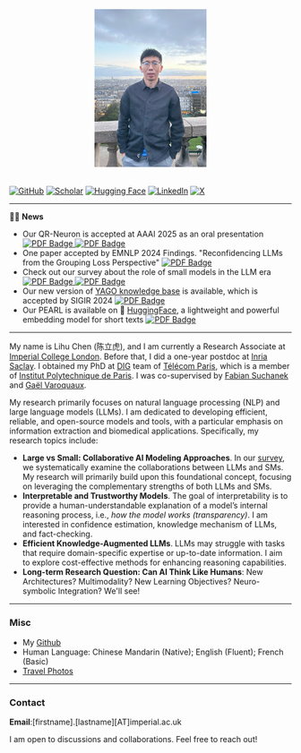 
<div align=center>
<img src="/assets/img/lihu_avatar.jpeg" width="200px" />
</div>

<br>

[![GitHub](https://img.shields.io/badge/GitHub-%23121011.svg?logo=github&logoColor=white)](https://github.com/tigerchen52) 
[![Scholar](https://img.shields.io/badge/Google-4285F4?logo=google&logoColor=white)](https://scholar.google.com/citations?user=oRs8regAAAAJ&hl=en)
[![Hugging Face](https://img.shields.io/badge/Hugging%20Face-FFD21E?logo=huggingface&logoColor=000)](https://huggingface.co/Lihuchen)
[![LinkedIn](https://img.shields.io/badge/Linkedin-%230077B5.svg?logo=linkedin&logoColor=white)](https://www.linkedin.com/in/lihu-chen-43482a284/)
[![X](https://img.shields.io/badge/X-%23000000.svg?logo=X&logoColor=white)](https://twitter.com/LihuChen)


___

📢📢 **News**
* Our QR-Neuron is accepted at AAAI 2025 as an oral presentation <a href="https://arxiv.org/abs/2406.10868">
  <img src="https://img.shields.io/badge/PDF-arxiv-10868" alt="PDF Badge" width="50" height="13">
 </a> <a href="https://github.com/tigerchen52/qrneuron">
  <img src="https://img.shields.io/badge/GitHub-%23121011.svg?logo=github&logoColor=white" alt="PDF Badge" width="50" height="13"></a>  <br>
* One paper accepted by EMNLP 2024 Findings. "Reconfidencing LLMs from the Grouping Loss Perspective"  <a href="https://arxiv.org/pdf/2402.04957">
  <img src="https://img.shields.io/badge/PDF-arxiv-10868" alt="PDF Badge" width="50" height="13">
 </a> <br>
* Check out our survey about the role of small models in the LLM era <a href="https://arxiv.org/abs/2409.06857">
  <img src="https://img.shields.io/badge/PDF-arxiv-10868" alt="PDF Badge" width="50" height="13">
 </a> <a href="https://github.com/tigerchen52/role_of_small_models">
  <img src="https://img.shields.io/badge/GitHub-%23121011.svg?logo=github&logoColor=white" alt="PDF Badge" width="50" height="13"></a> <br>
* Our new version of [YAGO knowledge base](https://yago-knowledge.org/) is available, which is accepted by SIGIR 2024 <a href="https://dl.acm.org/doi/abs/10.1145/3626772.3657876"> 
  <img src="https://img.shields.io/badge/PDF-SIGIR-10868" alt="PDF Badge" width="50" height="13">
 </a> <br>
* Our PEARL is available on 🤗 [HuggingFace](https://huggingface.co/Lihuchen/pearl_small), a lightweight and powerful embedding model for short texts <a href="https://huggingface.co/Lihuchen/pearl_small"> 
  <img src="https://img.shields.io/badge/Hugging%20Face-FFD21E?logo=huggingface&logoColor=000" alt="PDF Badge" width="60" height="13">
 </a> <br>

___

My name is Lihu Chen (陈立虎), and I am currently a Research Associate at [Imperial College London](https://www.imperial.ac.uk/). 
Before that, I did a one-year postdoc at [Inria Saclay](https://www.inria.fr/en/inria-saclay-centre). I obtained my PhD at [DIG](https://dig.telecom-paris.fr/blog/) team of [Télécom Paris](https://www.telecom-paris.fr/en/home), which is a member of [Institut Polytechnique de Paris](https://www.ip-paris.fr/en). I was co-supervised by [Fabian Suchanek](https://suchanek.name/) and [Gaël Varoquaux](http://gael-varoquaux.info/). <br>

My research primarily focuses on natural language processing (NLP) and large language models (LLMs).
I am dedicated to developing efficient, reliable, and open-source models and tools, with a particular emphasis on information extraction and biomedical applications. Specifically, my research topics include: 

* **Large vs Small: Collaborative AI Modeling Approaches**.  In our [survey](https://arxiv.org/abs/2409.06857), we systematically examine the collaborations between LLMs and SMs.
My research will primarily build upon this foundational concept, focusing on leveraging the complementary strengths of both LLMs and SMs. 
* **Interpretable and Trustworthy Models**. The goal of interpretability is to provide a human-understandable explanation of a model’s internal reasoning process, i.e., *how the model works (transparency)*. I am interested in confidence estimation, knowledge mechanism of LLMs, and fact-checking.
* **Efficient Knowledge-Augmented LLMs**. LLMs may struggle with tasks that require domain-specific expertise or up-to-date information. I aim to explore cost-effective methods for enhancing reasoning capabilities. 
* **Long-term Research Question: Can AI Think Like Humans**: New Architectures? Multimodality? New Learning Objectives? Neuro-symbolic Integration? We'll see!
___


### Misc
* My [Github](https://github.com/tigerchen52) 
* Human Language: Chinese Mandarin (Native); English (Fluent); French (Basic)
* [Travel Photos](https://chenlihu.com/blog/)

___

### Contact
**Email**:[firstname].[lastname][AT]imperial.ac.uk

I am open to discussions and collaborations. Feel free to reach out!
